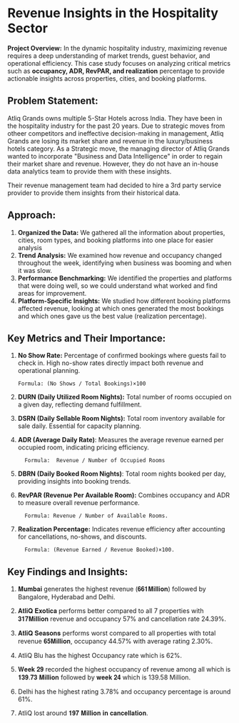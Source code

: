 # Revenue Insights in the Hospitality Sector 
**Project Overview:**
In the dynamic hospitality industry, maximizing revenue requires a deep understanding of market trends, guest behavior, and operational efficiency. 
This case study focuses on analyzing critical metrics such as **occupancy, ADR, RevPAR, and realization** percentage to provide actionable insights across properties, cities, and booking platforms.

## Problem Statement:
Atliq Grands owns multiple 5-Star Hotels across India. They have been in the hospitality industry for the past 20 years. Due to strategic moves from otheer competitors and ineffective decision-making  in management, Atliq Grands are losing its market share and revenue in the luxury/business hotels category. As a Strategic move, the managing director of Atliq Grands wanted to incorporate "Business and Data Intelligence" in order to regain their market share and revenue. However, they do not have an in-house data analytics team to provide them with these insights. 

Their revenue management team had decided to hire a 3rd party service provider to provide them insights from their historical data.

## Approach:
1.	**Organized the Data:** We gathered all the information about properties, cities, room types, and booking platforms into one place for easier analysis
2.	**Trend Analysis:** We examined how revenue and occupancy changed throughout the week, identifying when business was booming and when it was slow.
3.	**Performance Benchmarking:** We identified the properties and platforms that were doing well, so we could understand what worked and find areas for improvement.
4.	**Platform-Specific Insights:** We studied how different booking platforms affected revenue, looking at which ones generated the most bookings and which ones gave us the best value (realization percentage).

## Key Metrics and Their Importance:

1.	**No Show Rate:** Percentage of confirmed bookings where guests fail to check in. High no-show rates directly impact both revenue and operational planning.

   	    Formula: (No Shows / Total Bookings)×100
   
2.	**DURN (Daily Utilized Room Nights):** Total number of rooms occupied on a given day, reflecting demand fulfillment.

3.	**DSRN (Daily Sellable Room Nights):** Total room inventory available for sale daily. Essential for capacity planning.
	
4.	**ADR (Average Daily Rate)**: Measures the average revenue earned per occupied room, indicating pricing efficiency.
   
          Formula:  Revenue / Number of Occupied Rooms
5.	**DBRN (Daily Booked Room Nights)**: Total room nights booked per day, providing insights into booking trends.

6.	**RevPAR (Revenue Per Available Room):** Combines occupancy and ADR to measure overall revenue performance.
   
          Formula: Revenue / Number of Available Rooms.
   
7.	**Realization Percentage:** Indicates revenue efficiency after accounting for cancellations, no-shows, and discounts.
    
          Formula: (Revenue Earned / Revenue Booked)×100.

## Key Findings and Insights:

1. 𝐌𝐮𝐦𝐛𝐚𝐢 generates the highest revenue (𝟔𝟔𝟏𝐌𝐢𝐥𝐥𝐢𝐨𝐧) followed by Bangalore, Hyderabad and Delhi.
 
2. 𝐀𝐭𝐥𝐢𝐐 𝐄𝐱𝐨𝐭𝐢𝐜𝐚 performs better compared to all 7 properties with 𝟑𝟏𝟕𝐌𝐢𝐥𝐥𝐢𝐨𝐧 revenue and occupancy 57% and cancellation rate 24.39%.
 
3. 𝐀𝐭𝐥𝐢𝐐 𝐒𝐞𝐚𝐬𝐨𝐧𝐬 performs worst compared to all properties with total revenue 𝟔𝟓𝐌𝐢𝐥𝐥𝐢𝐨𝐧, occupancy 44.57% with average rating 2.30%.
 
4. AtliQ Blu has the highest Occupancy rate which is 62%.
 
5. 𝐖𝐞𝐞𝐤 𝟐𝟗 recorded the highest occupancy of revenue among all which is 𝟏𝟑𝟗.𝟕𝟑 𝐌𝐢𝐥𝐥𝐢𝐨𝐧 followed by 𝐰𝐞𝐞𝐤 𝟐𝟒 which is 139.58 Million.
 
6. Delhi has the highest rating 3.78% and occupancy percentage is around 61%.
 
7. AtliQ lost around 𝟏𝟗𝟕 𝐌𝐢𝐥𝐥𝐢𝐨𝐧 𝐢𝐧 𝐜𝐚𝐧𝐜𝐞𝐥𝐥𝐚𝐭𝐢𝐨𝐧.






